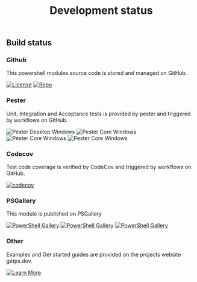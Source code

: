 ﻿---
id: devstatus
title: Development status
---

## Build status

### Github

This powershell modules source code is stored and managed on GitHub.

[![License](https://img.shields.io/github/license/hanpq/pstools.dataset)](https://github.com/hanpq/pstools.dataset/blob/main/LICENSE)
[![Repo](https://img.shields.io/badge/repo-pstools.dataset-success?logo=github)](https://github.com/hanpq/pstools.dataset)

### Pester

Unit, Integration and Acceptance tests is provided by pester and triggered by workflows on GitHub.

![Pester Desktop Windows](https://github.com/hanpq/pstools.dataset/workflows/Pester%20Desktop%20Windows/badge.svg?branch=main)
![Pester Core Windows](https://github.com/hanpq/pstools.dataset/workflows/Pester%20Core%20Windows/badge.svg?branch=main)
![Pester Core Windows](https://github.com/hanpq/pstools.dataset/workflows/Pester%20Core%20MacOS/badge.svg?branch=main)
![Pester Core Windows](https://github.com/hanpq/pstools.dataset/workflows/Pester%20Core%20Linux/badge.svg?branch=main)

### Codecov

Test code coverage is verified by CodeCov and triggered by workflows on GitHub.

[![codecov](https://codecov.io/gh/hanpq/pstools.dataset/branch/main/graph/badge.svg)](https://codecov.io/gh/hanpq/pstools.dataset)

### PSGallery

This module is published on PSGallery

[![PowerShell Gallery](https://img.shields.io/powershellgallery/v/pstools.dataset?label=PSGallery)](https://www.powershellgallery.com/packages/pstools.dataset)
[![PowerShell Gallery](https://img.shields.io/powershellgallery/dt/pstools.dataset?label=PSGallery%20downloads)](https://www.powershellgallery.com/packages/pstools.dataset)
[![PowerShell Gallery](https://img.shields.io/powershellgallery/p/pstools.dataset)](https://www.powershellgallery.com/packages/pstools.dataset)

### Other

Examples and Get started guides are provided on the projects website getps.dev.

[![Learn More](https://img.shields.io/badge/Learn%20More-pstools.dataset-success)](https://getps.dev/modules/pstools.dataset/quickstart)
